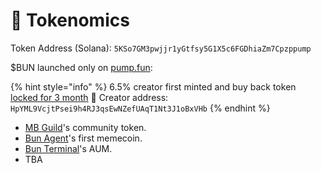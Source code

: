 # 🥧 Tokenomics

Token Address (Solana): `5KSo7GM3pwjjr1yGtfsy5G1X5c6FGDhiaZm7Cpzppump`

$BUN launched only on [pump.fun](https://pump.fun/coin/5KSo7GM3pwjjr1yGtfsy5G1X5c6FGDhiaZm7Cpzppump):

{% hint style="info" %}
6.5% creator first minted and buy back token [locked for 3 month](https://app.streamflow.finance/contract/solana/mainnet/FwznammQVh7A9FJorroUdh3wBqFCNqvyvt7EKGHttBtb) 🔐 Creator address: `HpYML9VcjtPsei9h4RJ3qsEwNZefUAqT1Nt3J1oBxVHb`
{% endhint %}

* [MB Guild](https://x.com/mbguildxyz)'s community token.
* [Bun Agent](https://x.com/0xilbiscione)'s first memecoin.
* [Bun Terminal](https://x.com/BunTerminal)'s AUM.
* TBA
